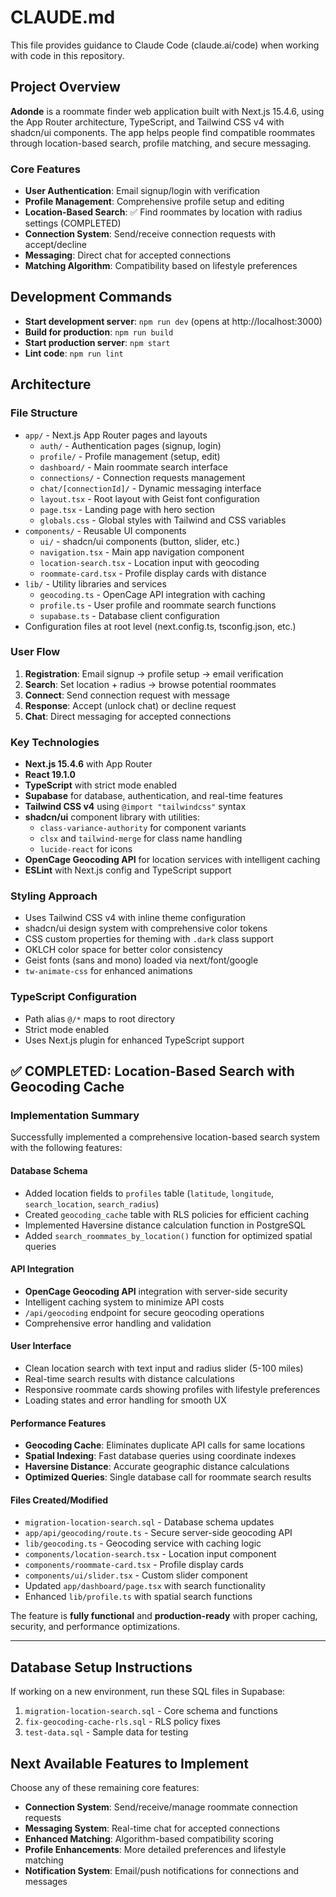 # CLAUDE.md

This file provides guidance to Claude Code (claude.ai/code) when working with code in this repository.

## Project Overview

**Adonde** is a roommate finder web application built with Next.js 15.4.6, using the App Router architecture, TypeScript, and Tailwind CSS v4 with shadcn/ui components. The app helps people find compatible roommates through location-based search, profile matching, and secure messaging.

### Core Features

- **User Authentication**: Email signup/login with verification
- **Profile Management**: Comprehensive profile setup and editing
- **Location-Based Search**: ✅ Find roommates by location with radius settings (COMPLETED)
- **Connection System**: Send/receive connection requests with accept/decline
- **Messaging**: Direct chat for accepted connections
- **Matching Algorithm**: Compatibility based on lifestyle preferences

## Development Commands

- **Start development server**: `npm run dev` (opens at http://localhost:3000)
- **Build for production**: `npm run build`
- **Start production server**: `npm start`
- **Lint code**: `npm run lint`

## Architecture

### File Structure

- `app/` - Next.js App Router pages and layouts
  - `auth/` - Authentication pages (signup, login)
  - `profile/` - Profile management (setup, edit)
  - `dashboard/` - Main roommate search interface
  - `connections/` - Connection requests management
  - `chat/[connectionId]/` - Dynamic messaging interface
  - `layout.tsx` - Root layout with Geist font configuration
  - `page.tsx` - Landing page with hero section
  - `globals.css` - Global styles with Tailwind and CSS variables
- `components/` - Reusable UI components
  - `ui/` - shadcn/ui components (button, slider, etc.)
  - `navigation.tsx` - Main app navigation component
  - `location-search.tsx` - Location input with geocoding
  - `roommate-card.tsx` - Profile display cards with distance
- `lib/` - Utility libraries and services
  - `geocoding.ts` - OpenCage API integration with caching
  - `profile.ts` - User profile and roommate search functions
  - `supabase.ts` - Database client configuration
- Configuration files at root level (next.config.ts, tsconfig.json, etc.)

### User Flow

1. **Registration**: Email signup → profile setup → email verification
2. **Search**: Set location + radius → browse potential roommates
3. **Connect**: Send connection request with message
4. **Response**: Accept (unlock chat) or decline request
5. **Chat**: Direct messaging for accepted connections

### Key Technologies

- **Next.js 15.4.6** with App Router
- **React 19.1.0**
- **TypeScript** with strict mode enabled
- **Supabase** for database, authentication, and real-time features
- **Tailwind CSS v4** using `@import "tailwindcss"` syntax
- **shadcn/ui** component library with utilities:
  - `class-variance-authority` for component variants
  - `clsx` and `tailwind-merge` for class name handling
  - `lucide-react` for icons
- **OpenCage Geocoding API** for location services with intelligent caching
- **ESLint** with Next.js config and TypeScript support

### Styling Approach

- Uses Tailwind CSS v4 with inline theme configuration
- shadcn/ui design system with comprehensive color tokens
- CSS custom properties for theming with `.dark` class support
- OKLCH color space for better color consistency
- Geist fonts (sans and mono) loaded via next/font/google
- `tw-animate-css` for enhanced animations

### TypeScript Configuration

- Path alias `@/*` maps to root directory
- Strict mode enabled
- Uses Next.js plugin for enhanced TypeScript support

## ✅ COMPLETED: Location-Based Search with Geocoding Cache

### Implementation Summary

Successfully implemented a comprehensive location-based search system with the following features:

#### **Database Schema**
- Added location fields to `profiles` table (`latitude`, `longitude`, `search_location`, `search_radius`)
- Created `geocoding_cache` table with RLS policies for efficient caching
- Implemented Haversine distance calculation function in PostgreSQL
- Added `search_roommates_by_location()` function for optimized spatial queries

#### **API Integration**
- **OpenCage Geocoding API** integration with server-side security
- Intelligent caching system to minimize API costs
- `/api/geocoding` endpoint for secure geocoding operations
- Comprehensive error handling and validation

#### **User Interface**
- Clean location search with text input and radius slider (5-100 miles)
- Real-time search results with distance calculations
- Responsive roommate cards showing profiles with lifestyle preferences
- Loading states and error handling for smooth UX

#### **Performance Features**
- **Geocoding Cache**: Eliminates duplicate API calls for same locations
- **Spatial Indexing**: Fast database queries using coordinate indexes  
- **Haversine Distance**: Accurate geographic distance calculations
- **Optimized Queries**: Single database call for roommate search results

#### **Files Created/Modified**
- `migration-location-search.sql` - Database schema updates
- `app/api/geocoding/route.ts` - Secure server-side geocoding API
- `lib/geocoding.ts` - Geocoding service with caching logic
- `components/location-search.tsx` - Location input component
- `components/roommate-card.tsx` - Profile display cards
- `components/ui/slider.tsx` - Custom slider component
- Updated `app/dashboard/page.tsx` with search functionality
- Enhanced `lib/profile.ts` with spatial search functions

The feature is **fully functional** and **production-ready** with proper caching, security, and performance optimizations.

---

## Database Setup Instructions

If working on a new environment, run these SQL files in Supabase:
1. `migration-location-search.sql` - Core schema and functions
2. `fix-geocoding-cache-rls.sql` - RLS policy fixes
3. `test-data.sql` - Sample data for testing

## Next Available Features to Implement

Choose any of these remaining core features:
- **Connection System**: Send/receive/manage roommate connection requests
- **Messaging System**: Real-time chat for accepted connections  
- **Enhanced Matching**: Algorithm-based compatibility scoring
- **Profile Enhancements**: More detailed preferences and lifestyle matching
- **Notification System**: Email/push notifications for connections and messages
